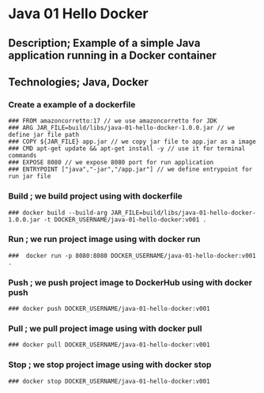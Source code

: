 
# Java 01 Hello Docker

## Description; Example of a simple Java application running in a Docker container
## Technologies; Java, Docker

### Create a example of a dockerfile
```shell
### FROM amazoncorretto:17 // we use amazoncorretto for JDK 
### ARG JAR_FILE=build/libs/java-01-hello-docker-1.0.0.jar // we define jar file path
### COPY ${JAR_FILE} app.jar // we copy jar file to app.jar as a image
### CMD apt-get update && apt-get install -y // use it for terminal commands
### EXPOSE 8080 // we expose 8080 port for run application
### ENTRYPOINT ["java","-jar","/app.jar"] // we define entrypoint for run jar file
``` 

### Build ; we build project using with dockerfile
```shell
### docker build --build-arg JAR_FILE=build/libs/java-01-hello-docker-1.0.0.jar -t DOCKER_USERNAME/java-01-hello-docker:v001 .
```

### Run ; we run project image using with docker run
```shell
###  docker run -p 8080:8080 DOCKER_USERNAME/java-01-hello-docker:v001 .
```

### Push ; we push project image to DockerHub using with docker push
```shell
### docker push DOCKER_USERNAME/java-01-hello-docker:v001
```


### Pull ; we pull project image using with docker pull
```shell
### docker pull DOCKER_USERNAME/java-01-hello-docker:v001
```

### Stop ; we stop project image using with docker stop
```shell
### docker stop DOCKER_USERNAME/java-01-hello-docker:v001
```
